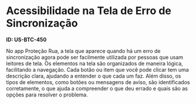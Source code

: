 # Acessibilidade na Tela de Erro de Sincronização

**ID: US-BTC-450**

No app Proteção Rua, a tela que aparece quando há um erro de sincronização agora pode ser facilmente utilizada por pessoas que usam leitores de tela. Os elementos na tela são organizados de maneira lógica, facilitando a navegação. Cada botão ou item que você pode clicar tem uma descrição clara, ajudando a entender o que cada um faz. Além disso, os tipos de elementos, como botões ou mensagens de aviso, são identificados corretamente, o que ajuda a compreender o que deu errado e quais são as opções para resolver o problema.